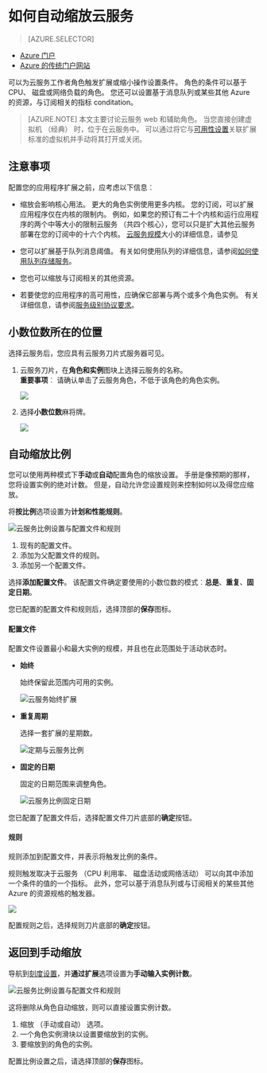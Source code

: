 <properties
    pageTitle="自动缩放云服务门户中 |Microsoft Azure"
    description="了解如何使用门户配置中 Azure 的云服务 web 角色或辅助角色的自动比例规则。"
    services="cloud-services"
    documentationCenter=""
    authors="Thraka"
    manager="timlt"
    editor=""/>

<tags
    ms.service="cloud-services"
    ms.workload="tbd"
    ms.tgt_pltfrm="na"
    ms.devlang="na"
    ms.topic="article"
    ms.date="09/06/2016"
    ms.author="adegeo"/>


# <a name="how-to-auto-scale-a-cloud-service"></a>如何自动缩放云服务

> [AZURE.SELECTOR]
- [Azure 门户](cloud-services-how-to-scale-portal.md)
- [Azure 的传统门户网站](cloud-services-how-to-scale.md)

可以为云服务工作者角色触发扩展或缩小操作设置条件。 角色的条件可以基于 CPU、 磁盘或网络负载的角色。 您还可以设置基于消息队列或某些其他 Azure 的资源，与订阅相关的指标 conditation。

>[AZURE.NOTE] 本文主要讨论云服务 web 和辅助角色。 当您直接创建虚拟机 （经典） 时，位于在云服务中。 可以通过将它与[可用性设置](../virtual-machines/virtual-machines-windows-classic-configure-availability.md)关联扩展标准的虚拟机并手动将其打开或关闭。

## <a name="considerations"></a>注意事项

配置您的应用程序扩展之前，应考虑以下信息︰

- 缩放会影响核心用法。 更大的角色实例使用更多内核。 您的订阅，可以扩展应用程序仅在内核的限制内。 例如，如果您的预订有二十个内核和运行应用程序的两个中等大小的限制云服务 （共四个核心），您可以只是扩大其他云服务部署在您的订阅中的十六个内核。 [云服务规模](cloud-services-sizes-specs.md)大小的详细信息，请参见

- 您可以扩展基于队列消息阈值。 有关如何使用队列的详细信息，请参阅[如何使用队列存储服务](../storage/storage-dotnet-how-to-use-queues.md)。

- 您也可以缩放与订阅相关的其他资源。

- 若要使您的应用程序的高可用性，应确保它部署与两个或多个角色实例。 有关详细信息，请参阅[服务级别协议要求](https://azure.microsoft.com/support/legal/sla/)。

## <a name="where-scale-is-located"></a>小数位数所在的位置

选择云服务后，您应具有云服务刀片式服务器可见。

1. 云服务刀片，在**角色和实例**图块上选择云服务的名称。   
**重要事项**︰ 请确认单击了云服务角色，不低于该角色的角色实例。

    ![](./media/cloud-services-how-to-scale-portal/roles-instances.png)

2. 选择**小数位数**麻将牌。

    ![](./media/cloud-services-how-to-scale-portal/scale-tile.png)

## <a name="automatic-scale"></a>自动缩放比例

您可以使用两种模式下**手动**或**自动**配置角色的缩放设置。 手册是像预期的那样，您将设置实例的绝对计数。 但是，自动允许您设置规则来控制如何以及得您应缩放。

将**按比例**选项设置为**计划和性能规则**。

![云服务比例设置与配置文件和规则](./media/cloud-services-how-to-scale-portal/schedule-basics.png)

1. 现有的配置文件。
2. 添加为父配置文件的规则。
3. 添加另一个配置文件。

选择**添加配置文件**。 该配置文件确定要使用的小数位数的模式︰**总是**、**重复**、**固定日期**。

您已配置的配置文件和规则后，选择顶部的**保存**图标。

#### <a name="profile"></a>配置文件

配置文件设置最小和最大实例的规模，并且也在此范围处于活动状态时。

* **始终**

    始终保留此范围内可用的实例。  

    ![云服务始终扩展](./media/cloud-services-how-to-scale-portal/select-always.png)
    
* **重复周期**

    选择一套扩展的星期数。

    ![定期与云服务比例](./media/cloud-services-how-to-scale-portal/select-recurrence.png)
    
* **固定的日期**

    固定的日期范围来调整角色。

    ![云服务比例固定日期](./media/cloud-services-how-to-scale-portal/select-fixed.png)

您已配置了配置文件后，选择配置文件刀片底部的**确定**按钮。

#### <a name="rule"></a>规则

规则添加到配置文件，并表示将触发比例的条件。 

规则触发取决于云服务 （CPU 利用率、 磁盘活动或网络活动） 可以向其中添加一个条件的值的一个指标。 此外，您可以基于消息队列或与订阅相关的某些其他 Azure 的资源规格的触发器。

![](./media/cloud-services-how-to-scale-portal/rule-settings.png)

配置规则之后，选择规则刀片底部的**确定**按钮。

## <a name="back-to-manual-scale"></a>返回到手动缩放

导航到[刻度设置](#where-scale-is-located)，并**通过扩展**选项设置为**手动输入实例计数**。

![云服务比例设置与配置文件和规则](./media/cloud-services-how-to-scale-portal/manual-basics.png)

这将删除从角色自动缩放，则可以直接设置实例计数。 

1. 缩放 （手动或自动） 选项。
2. 一个角色实例滑块以设置要缩放到的实例。
3. 要缩放到的角色的实例。

配置比例设置之后，请选择顶部的**保存**图标。

